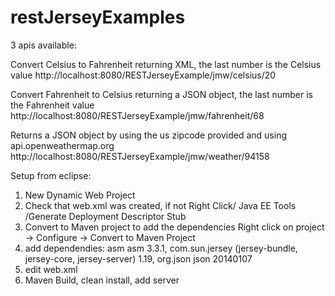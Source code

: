 # restJerseyExamples

3 apis available:

Convert Celsius to Fahrenheit returning XML, the last number is the Celsius value
http://localhost:8080/RESTJerseyExample/jmw/celsius/20

Convert Fahrenheit to Celsius returning a JSON object, the last number is the Fahrenheit value
http://localhost:8080/RESTJerseyExample/jmw/fahrenheit/68

Returns a JSON object by using the us zipcode provided and using api.openweathermap.org
http://localhost:8080/RESTJerseyExample/jmw/weather/94158


Setup from eclipse:
1) New Dynamic Web Project
2) Check that web.xml was created, if not Right Click/ Java EE Tools /Generate Deployment Descriptor Stub
3) Convert to Maven project to add the dependencies Right click on project -> Configure -> Convert to Maven Project
4) add dependendies: asm asm 3.3.1, com.sun.jersey (jersey-bundle, jersey-core, jersey-server) 1.19, org.json json 20140107
5) edit web.xml
6) Maven Build, clean install, add server 
